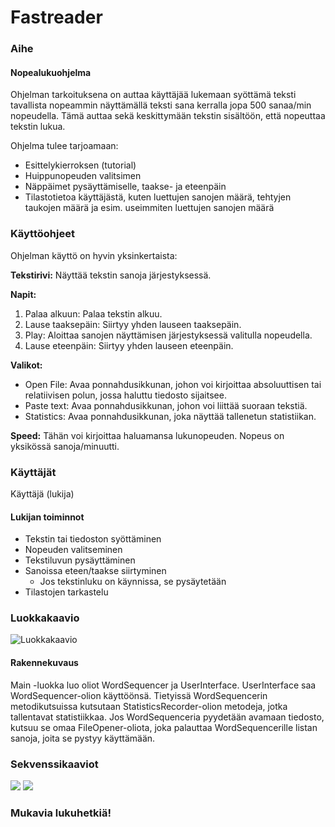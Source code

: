 # Fastreader

### Aihe

#### Nopealukuohjelma

Ohjelman tarkoituksena on auttaa käyttäjää lukemaan syöttämä teksti tavallista nopeammin näyttämällä teksti sana kerralla jopa 500 sanaa/min nopeudella. Tämä auttaa sekä keskittymään tekstin sisältöön, että nopeuttaa tekstin lukua. 

Ohjelma tulee tarjoamaan:
* Esittelykierroksen (tutorial) 
* Huippunopeuden valitsimen 
* Näppäimet pysäyttämiselle, taakse- ja eteenpäin 
* Tilastotietoa käyttäjästä, kuten luettujen sanojen määrä, tehtyjen taukojen määrä ja esim. useimmiten luettujen sanojen määrä

### Käyttöohjeet
Ohjelman käyttö on hyvin yksinkertaista:  

**Tekstirivi:** Näyttää tekstin sanoja järjestyksessä.  

**Napit:**  
1. Palaa alkuun: Palaa tekstin alkuu.
2. Lause taaksepäin: Siirtyy yhden lauseen taaksepäin.
3. Play: Aloittaa sanojen näyttämisen järjestyksessä valitulla nopeudella.
4. Lause eteenpäin: Siirtyy yhden lauseen eteenpäin.
  
**Valikot:**  
* Open File: Avaa ponnahdusikkunan, johon voi kirjoittaa absoluuttisen tai relatiivisen polun, jossa haluttu tiedosto sijaitsee.
* Paste text: Avaa ponnahdusikkunan, johon voi liittää suoraan tekstiä.
* Statistics: Avaa ponnahdusikkunan, joka näyttää tallenetun statistiikan.
  
**Speed:** Tähän voi kirjoittaa haluamansa lukunopeuden. Nopeus on yksikössä sanoja/minuutti.
  
### Käyttäjät

Käyttäjä (lukija)

#### Lukijan toiminnot

* Tekstin tai tiedoston syöttäminen
* Nopeuden valitseminen
* Tekstiluvun pysäyttäminen
* Sanoissa eteen/taakse siirtyminen
  * Jos tekstinluku on käynnissa, se pysäytetään
* Tilastojen tarkastelu

### Luokkakaavio
![Luokkakaavio](luokkakaavio.png)

#### Rakennekuvaus
Main -luokka luo oliot WordSequencer ja UserInterface.
UserInterface saa WordSequencer-olion käyttöönsä.
Tietyissä WordSequencerin metodikutsuissa kutsutaan StatisticsRecorder-olion metodeja, jotka tallentavat statistiikkaa.
Jos WordSequenceria pyydetään avamaan tiedosto, kutsuu se omaa FileOpener-oliota, joka palauttaa WordSequencerille listan sanoja, joita se pystyy käyttämään.

### Sekvenssikaaviot
![](nayta_statistiikka.png)
![](seuraava_lause.png)

### Mukavia lukuhetkiä!
